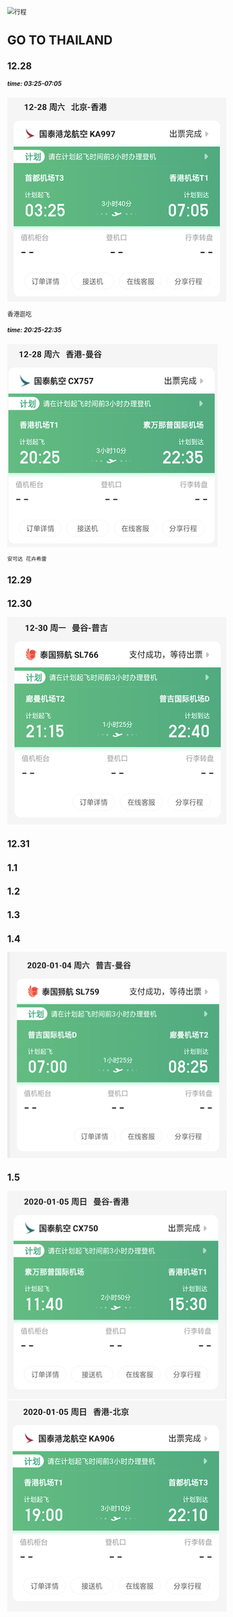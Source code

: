 ![行程](https://b1-q.mafengwo.net/s15/M00/97/7D/CoUBGV3EF7CAMfq6AClI2uDFVFg589.png?imageMogr2%2Finterlace%2F1)
# GO TO THAILAND
## 12.28
##### time: 03:25-07:05

![行程](../img/go/xc-1.png)

香港逛吃

##### time: 20:25-22:35

![行程](../img/go/xc-2.png)

`安可达 花卉希雷`

## 12.29

## 12.30

![行程](../img/go/xc-3.png)

## 12.31

## 1.1

## 1.2

## 1.3

## 1.4

![行程](../img/go/xc-4.png)
## 1.5
![行程](../img/go/xc-5.png)
![行程](../img/go/xc-6.png)
